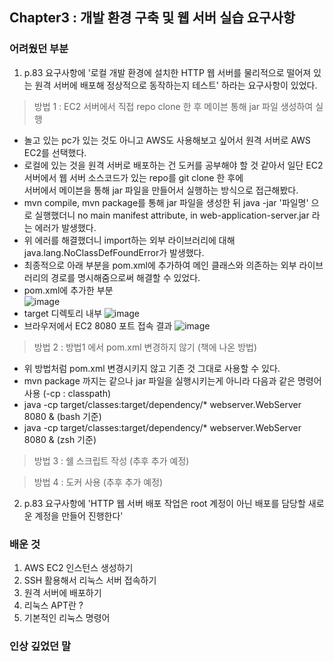 ## Chapter3 : 개발 환경 구축 및 웹 서버 실습 요구사항

### 어려웠던 부분
1. p.83 요구사항에 '로컬 개발 환경에 설치한 HTTP 웹 서버를 물리적으로 떨어져 있는 원격 서버에 배포해 정상적으로 동작하는지 테스트' 하라는 요구사항이 있었다.

> 방법 1 : EC2 서버에서 직접 repo clone 한 후 메이븐 통해 jar 파일 생성하여 실행 
- 놀고 있는 pc가 있는 것도 아니고 AWS도 사용해보고 싶어서 원격 서버로 AWS EC2를 선택했다. 
- 로컬에 있는 것을 원격 서버로 배포하는 건 도커를 공부해야 할 것 같아서 일단 EC2 서버에서 웹 서버 소스코드가 있는 repo를 git clone 한 후에<br>
 서버에서 메이븐을 통해 jar 파일을 만들어서 실행하는 방식으로 접근해봤다.
- mvn compile, mvn package를 통해 jar 파일을 생성한 뒤 java -jar '파일명' 으로 실행했더니 no main manifest attribute, in web-application-server.jar 라는 에러가 발생했다.
- 위 에러를 해결했더니 import하는 외부 라이브러리에 대해 java.lang.NoClassDefFoundError가 발생했다. 
- 최종적으로 아래 부분을 pom.xml에 추가하여 메인 클래스와 의존하는 외부 라이브러리의 경로를 명시해줌으로써 해결할 수 있었다. 
- pom.xml에 추가한 부분 <br>
![image](https://user-images.githubusercontent.com/64415489/119369148-d06d6280-bcee-11eb-91fc-ed09d68870a6.png)
- target 디렉토리 내부 
![image](https://user-images.githubusercontent.com/64415489/119370039-cac44c80-bcef-11eb-945d-6c7e99343d5d.png)
- 브라우저에서 EC2 8080 포트 접속 결과
 ![image](https://user-images.githubusercontent.com/64415489/119369800-89cc3800-bcef-11eb-9bff-2bf68efff2f8.png)
 
 > 방법 2 : 방법1 에서 pom.xml 변경하지 않기 (책에 나온 방법)
- 위 방법처럼 pom.xml 변경시키지 않고 기존 것 그대로 사용할 수 있다.
- mvn package 까지는 같으나 jar 파일을 실행시키는게 아니라 다음과 같은 명령어 사용 (-cp : classpath)
- java -cp target/classes:target/dependency/* webserver.WebServer 8080 & (bash 기준)
- java -cp target/classes:target/dependency/\* webserver.WebServer 8080 & (zsh 기준)
 
 > 방법 3 : 쉘 스크립트 작성 (추후 추가 예정)

 > 방법 4 : 도커 사용 (추후 추가 예정)

2. p.83 요구사항에 'HTTP 웹 서버 배포 작업은 root 계정이 아닌 배포를 담당할 새로운 계정을 만들어 진행한다'


### 배운 것 
1. AWS EC2 인스턴스 생성하기 
2. SSH 활용해서 리눅스 서버 접속하기 
2. 원격 서버에 배포하기 
3. 리눅스 APT란 ? 
4. 기본적인 리눅스 명령어 

### 인상 깊었던 말
